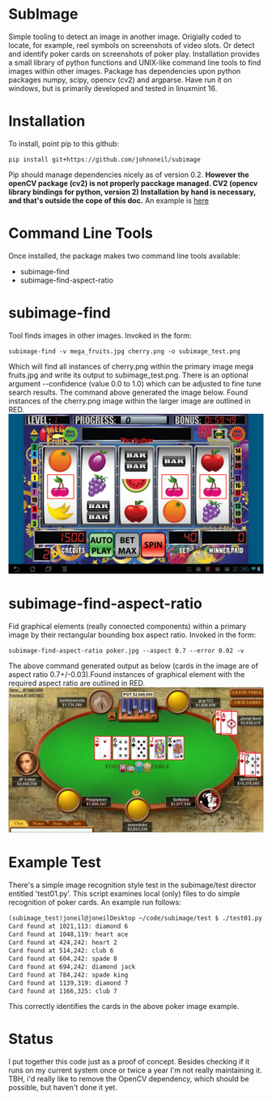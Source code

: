 SubImage
========

Simple tooling to detect an image in another image. Origially coded to locate, for example, reel symbols on screenshots of video slots. Or detect and identify poker cards on screenshots of poker play.
Installation provides a small library of python functions and UNIX-like command line tools to find images within other images.
Package has dependencies upon python packages numpy, scipy, opencv (cv2) and argparse. Have run it on windows, but is primarily developed and tested in linuxmint 16.


Installation
============
To install, point pip to this github:
```
pip install git+https://github.com/johnoneil/subimage
```
Pip should manage dependencies nicely as of version 0.2. **However the openCV package (cv2) is not properly pacckage managed. CV2 (opencv library bindings for python, version 2) Installation by hand is necessary, and that's outside the cope of this doc.**
An example is [here](https://web.archive.org/web/20130620145414/http://www.neuroforge.co.uk/index.php/getting-started-with-python-a-opencv)

Command Line Tools
==================
Once installed, the package makes two command line tools available:
* subimage-find
* subimage-find-aspect-ratio

subimage-find
=============
Tool finds images in other images. Invoked in the form:
```
subimage-find -v mega_fruits.jpg cherry.png -o subimage_test.png
```
Which will find all instances of cherry.png within the primary image mega fruits.jpg and write its output to subimage_test.png.
There is an optional argument --confidence (value 0.0 to 1.0) which can be adjusted to fine tune search results.
The command above generated the image below. Found instances of the cherry.png image within the larger image are outlined in RED.
![subimage find results image](test/subimage-find-test.png "Example subimage-find results of above command.")

subimage-find-aspect-ratio
==========================
Fid graphical elements (really connected components) within a primary image by their rectangular bounding box aspect ratio. Invoked in the form:
```
subimage-find-aspect-ratio poker.jpg --aspect 0.7 --error 0.02 -v
```
The above command generated output as below (cards in the image are of aspect ratio 0.7+/-0.03).Found instances of graphical element with the required aspect ratio are outlined in RED.
![subimage find ar results image](test/poker.jpg.locations.png "Example subimage-find-aspect-ratio results of above command.")


Example Test
============
There's a simple image recognition style test in the subimage/test director entitled 'test01.py'. This script examines local (only) files to do simple recognition of poker cards. An example run follows:
```
(subimage_test)joneil@joneilDesktop ~/code/subimage/test $ ./test01.py 
Card found at 1021,113: diamond 6
Card found at 1048,119: heart ace
Card found at 424,242: heart 2
Card found at 514,242: club 6
Card found at 604,242: spade 8
Card found at 694,242: diamond jack
Card found at 784,242: spade king
Card found at 1139,319: diamond 7
Card found at 1166,325: club 7
```
This correctly identifies the cards in the above poker image example.

Status
======
I put together this code just as a proof of concept. Besides checking if it runs on my current system once or twice a year I'm not really maintaining it.
TBH, i'd really like to remove the OpenCV dependency, which should be possible, but haven't done it yet.
